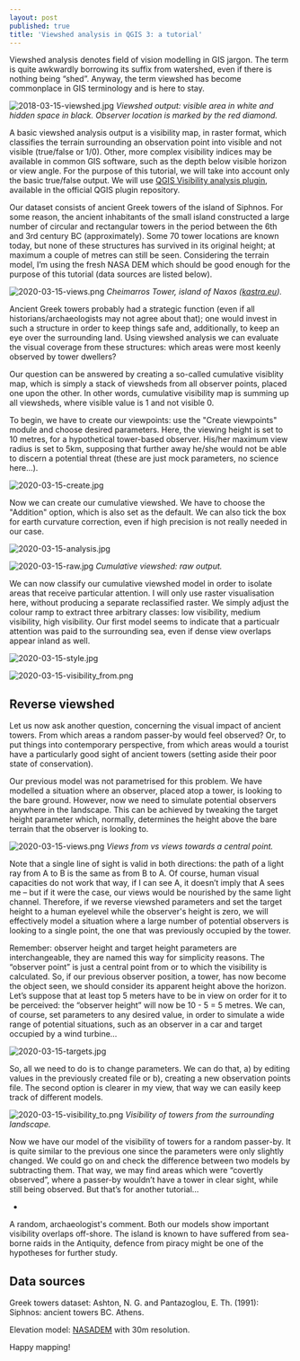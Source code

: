 ```yaml
---
layout: post
published: true
title: 'Viewshed analysis in QGIS 3: a tutorial'
---
```


Viewshed analysis denotes field of vision modelling in GIS jargon. The term is quite awkwardly borrowing its suffix from watershed, even if there is nothing being “shed”. Anyway, the term viewshed has become commonplace in GIS terminology and is here to stay. 

![2018-03-15-viewshed.jpg]({{site.baseurl}}/figures/2020-03-15-viewshed.jpg)
*Viewshed output: visible area in white and hidden space in black. Observer location is marked by the red diamond.* 

A basic viewshed analysis output is a visibility map, in raster format, which classifies the terrain surrounding an observation point into visible and not visible (true/false or 1/0). Other, more complex visibility indices may be available in common GIS software, such as the depth below visible horizon or view angle. For the purpose of this tutorial, we will take into account only the basic true/false output. We will use [QGIS Visibility analysis plugin]( http://www.zoran-cuckovic.from.hr/QGIS-visibility-analysis/), available in the official QGIS plugin repository. 

Our dataset consists of ancient Greek towers of the island of Siphnos. For some reason, the ancient inhabitants of the small island constructed a large number of circular and rectangular towers in the period between the 6th and 3rd century BC (approximately). Some 70 tower locations are known today, but none of these structures has survived in its original height; at maximum a couple of metres can still be seen. Considering the terrain model, I’m using the fresh NASA DEM which should be good enough for the purpose of this tutorial (data sources are listed below). 

![2020-03-15-views.png]({{site.baseurl}}/figures/2020-03-15-tower.jpg)
*Cheimarros Tower, island of Naxos ([kastra.eu](https://www.kastra.eu/castleen.php?kastro=xeimaros)).*

Ancient Greek towers probably had a strategic function (even if all historians/archaeologists may not agree about that); one would invest in such a structure in order to keep things safe and, additionally, to keep an eye over the surrounding land. Using viewshed analysis we can evaluate the visual coverage from these structures: which areas were most keenly observed by tower dwellers? 

Our question can be answered by creating a so-called cumulative visiblity map, which is simply a stack of viewsheds from all observer points, placed one upon the other. In other words, cumulative visibility map is summing up all viewsheds, where visible value is 1 and not visible 0. 

To begin, we have to create our viewpoints: use the "Create viewpoints" module and choose desired parameters. Here, the viewing height is set to 10 metres, for a hypothetical tower-based observer. His/her maximum view radius is set to 5km, supposing that further away he/she would not be able to discern a potential threat (these are just mock parameters, no science here…). 

![2020-03-15-create.jpg]({{site.baseurl}}/figures/2020-03-15-create.jpg)

Now we can create our cumulative viewshed. We have to choose the "Addition" option, which is also set as the default. We can also tick the box for earth curvature correction, even if high precision is not really needed in our case.  

![2020-03-15-analysis.jpg]({{site.baseurl}}/figures/2020-03-15-analysis.jpg)

![2020-03-15-raw.jpg]({{site.baseurl}}/figures/2020-03-15-raw.jpg)
*Cumulative viewshed: raw output.*

We can now classify our cumulative viewshed model in order to isolate areas that receive particular attention. I will only use raster visualisation here, without producing a separate reclassified raster. We simply adjust the colour ramp to extract three arbitrary classes: low visibility, medium visibility, high visibility. Our first model seems to indicate that a particualr attention was paid to the surrounding sea, even if dense view overlaps appear inland as well.  

![2020-03-15-style.jpg]({{site.baseurl}}/figures/2020-03-15-style.jpg)

![2020-03-15-visibility_from.png]({{site.baseurl}}/figures/2020-03-15-visibility_from.png)

## Reverse viewshed 

Let us now ask another question, concerning the visual impact of ancient towers. From which areas a random passer-by would feel observed? Or, to put things into contemporary perspective, from which areas would a tourist have a particularly good sight of ancient towers (setting aside their poor state of conservation). 

Our previous model was not parametrised for this problem. We have modelled a situation where an observer, placed atop a tower, is looking to the bare ground. However, now we need to simulate potential observers anywhere in the landscape. This can be achieved by tweaking the target height parameter which, normally, determines the height above the bare terrain that the observer is looking to. 

![2020-03-15-views.png]({{site.baseurl}}/figures/2020-03-15-views.png)
*Views from vs views towards a central point.*

Note that a single line of sight is valid in both directions: the path of a light ray from A to B is the same as from B to A. Of course, human visual capacities do not work that way, if I can see A, it doesn’t imply that A sees me – but if it were the case, our views would be nourished by the same light channel. Therefore, if we reverse viewshed parameters and set the target height to a human eyelevel while the observer's height is zero, we will effectively model a situation where a large number of potential observers is looking to a single point, the one that was previously occupied by the tower.

Remember: observer height and target height parameters are interchangeable, they are named this way for simplicity reasons. The “observer point” is just a central point from or to which the visibility is calculated. So, if our previous observer position, a tower, has now become the object seen, we should consider its apparent height above the horizon. Let’s suppose that at least top 5 meters have to be in view on order for it to be perceived: the “observer height” will now be 10 - 5 = 5 metres. We can, of course, set parameters to any desired value, in order to simulate a wide range of potential situations, such as an observer in a car and target occupied by a wind turbine… 

![2020-03-15-targets.jpg]({{site.baseurl}}/figures/2020-03-15-targets.jpg)

So, all we need to do is to change parameters. We can do that, a) by editing values in the previously created file or b), creating a new observation points file. The second option is clearer in my view, that way we can easily keep track of different models. 

![2020-03-15-visibility_to.png]({{site.baseurl}}/figures/2020-03-15-visibility_to.png)
*Visibility of towers from the surrounding landscape.*

Now we have our model of the visibility of towers for a random passer-by. It is quite similar to the previous one since the parameters were only slightly changed. We could go on and check the difference between two models by subtracting them. That way, we may find areas which were “covertly observed”, where a passer-by wouldn’t have a tower in clear sight, while still being observed. But that’s for another tutorial…  
 
*

A random, archaeologist's comment. Both our models show important visibility overlaps off-shore. The island is known to have suffered from sea-borne raids in the Antiquity, defence from piracy might be one of the hypotheses for further study. 

## Data sources

Greek towers dataset: Ashton, N. G. and Pantazoglou, E. Th. (1991): Siphnos: ancient towers BC. Athens. 

Elevation model: [NASADEM](https://earthdata.nasa.gov/esds/competitive-programs/measures/nasadem) with 30m resolution.

Happy mapping!
